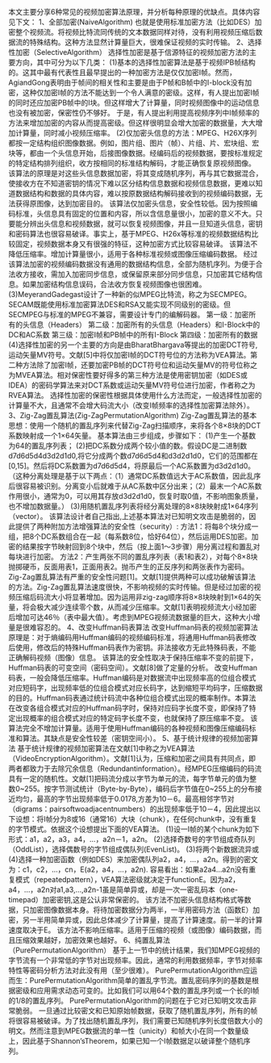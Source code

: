 本文主要分享6种常见的视频加密算法原理，并分析每种原理的优缺点。具体内容见下文：
1、全部加密(NaiveAlgorithm)
也就是使用标准加密方法（比如DES）加密整个视频流。将视频比特流同传统的文本数据同样对待，没有利用视频压缩后数据流的特殊结构。这种方法显然计算量巨大，很难保证视频的实时传输。
2、选择性加密（SelectiveAlgorithm）
选择性加密是基于信源特征的视频加密方法的主要方向，其中可分为以下几类：
(1)基本的选择性加密算法是基于视频IPB帧结构的。这其中最有代表性且最早提出的一种加密方法是仅仅加密I帧。然而，AgiandGong表明由于帧间的相关性和主要是由于P帧和B帧中的I-block没有加密，这种仅加密I帧的方法不能达到一个令人满意的密级。这样，有人提出加密I帧的同时还应加密PB帧中的I块。但这样增大了计算量，同时视频图像中的运动信息也没有被加密，保密性仍不够好。
于是，有人提出利用提高视频序列中I帧频率的方法来增加加密的内容从而提高密级。但这样很明显会增大加密的数据量，大大增加计算量，同时减小视频压缩率。
(2)仅加密头信息的方法：MPEG、H26X序列都按一定结构组织图像数据。例如，图片组、图片（帧）、片组、片、宏块组、宏块等，都由一个头信息开始，后接图像数据。经编码后的视频数据，要按标准规定的特定结构排列组织，收方按相同的标准结构解码，才能正确恢复原视频图像。
该算法的原理是对这些头信息数据加密，将其变成随机序列，再与其它数据混合，使接收方在不知道密钥的情况下难以区分结构信息数据和视频信息数据，更难以知道数据结构和数据的具体内容，难以按原数据结构解码接收到的视频编码数据，无法获得原图像，达到加密目的。
该算法仅加密头信息，安全性较低。因为按照编码标准，头信息具有固定的位置和内容，所以含信息量很小，加密的意义不大。只要能分辨出头信息和视频数据，就可以恢复视频图像，并且一旦知道头信息，密钥和密码算法也很容易破译。事实上，基于MPEG、H26x等标准的视频数据结构比较固定，视频数据本身又有很强的特征，这种加密方式比较容易破译。
该算法不降低压缩率。增加计算量很小，适用于各种标准视频或图像压缩编码数据。
经过该算法加密的视频编码数据没有通用的数据结构信息，全部为随机序列。为便于合法收方接收，需加入加密同步信息，或保留原来部分同步信息，只加密其它结构信息。如果加密结构信息误码，合法收方恢复视频图像也很困难。
(3)MeyerandGadegast设计了一种新的似MPEG比特流，称之为SECMPEG。SECAM既能使用标准加密算法DES和RSA又能实现不同级别的密级。但SECMPEG与标准的MPEG不兼容，需要设计专门的编解码器。
第一级：加密所有的头信息（Headers）
第二级：加密所有的头信息（Headers）和I-Block中的DC和AC系数
第三级：加密I帧和PB帧中的所有I-Block
第四级：加密所有的数据
(4)选择性加密的另一个主要的方向是由BharatBhargava等提出的加密DCT符号,运动矢量MV符号。文献[5]中将仅加密I帧的DCT符号位的方法称为VEA算法。第二种方法除了加密I帧，还要加密PB帧的DCT符号位和运动矢量MV的符号位称之为MVEA算法。相对保密性要好得多的第三种方法是使用密钥加密（如DES或IDEA）的密码学算法来对DCT系数或运动矢量MV符号位进行加密，作者称之为RVEA算法。
选择性加密的保密性根据具体使用什么方法而定，一般选择性加密的计算量不大，且通常不会增大码流大小（改变I帧频率的选择性加密算法除外）。
3、Zig-Zag置乱算法(Zig-ZagPermutationAlgorithm)
Zig-Zag置乱算法的基本思想：使用一个随机的置乱序列来代替Zig-Zag扫描顺序，来将各个8×8块的DCT系数映射成一个1×64矢量。
基本算法由三步组成，步骤如下：
(1)产生一个基数为64的置乱序列表；
(2)把DC系数分成两个较小值的数。假设DC是二进制数d7d6d5d4d3d2d1d0,将它分成两个数d7d6d5d4和d3d2d1d0，它们的范围都在[0,15]。然后将DC系数置为d7d6d5d4，将原最后一个AC系数置为d3d2d1d0。（这种分离处理是基于以下两点：（1）通常DC系数值远大于AC系数值，因此乱序后很容易被识别。分离变小后就难于从AC系数中区分出来；（2）最末一个AC系数作用很小，通常为0，可以用其存放d3d2d1d0，恢复时取0值，不影响图象质量，也不增加数据量。）
(3)用随机置乱序列表将经分离处理的8×8块映射成1×64序列（vector）。
该算法设计者自己指出,上述基本算法对已知明文攻击是脆弱的，因此提供了两种附加方法增强算法的安全性（security）:
方法1：将每8个块分成一组，把8个DC系数组合在一起（每系数8位，恰好64位），然后运用DES加密。加密的结果按字节映射回到8个块中，然后（按上面1～3步骤）用分离过程和置乱对每块进行加密。
方法2：产生两张不同的置乱序列表（表1和表2），对每个8×8块抛掷硬币，反面用表1，正面用表2。抛币产生的正反序列和两张表作为密码。
Zig-Zag置乱算法有严重的安全性问题[1]。文献[1]提供两种可以成功破解该算法的方法。Zig-Zag置乱算法速度很快，不影响视频的实时传输。但是经过加密的视频压缩后码流大小将显著增加。因为运用非zig-zag顺序将8×8块映射到1×64的矢量，将会极大减少连续零个数，从而减少压缩率。文献[1]表明视频流大小经加密后增加可达46％（表中最大值）。考虑到MPEG视频流数据量的巨大，这种大小增量是很难容忍的。
4、改变Huffman码表算法
改变Huffman码表的视频加密算法原理是：对于熵编码用Huffman编码的视频编码标准，将通用Huffman码表修改后使用，修改后的特殊Huffman码表作为密钥。非法接收方无此特殊码表，不能正确解码视频（图像）信息。
该算法的安全性取决于保持压缩率不变的前提下，Huffman码表的可变空间（密码空间）。文献[8]做了定量的分析。
改变Huffman码表，一般会降低压缩率。Huffman编码是对数据流中出现频率高的位组合模式对应短码字，出现频率低的位组合模式对应长码字，达到缩短平均码字，压缩数据的目的。Huffman码表通过统计码流中各种位组合模式出现的概率制作。本算法在改变各组合模式对应的Huffman码字时，保持对应码字长度不变，即保持了特定出现概率的组合模式对应的特定码字长度不变，也就保持了原压缩率不变。
该算法完全不增加计算量。适用于使用Huffman编码的各种视频和图像压缩编码标准和算法。其缺点是安全性较差（密钥空间小）。
5、基于统计规律的视频加密算法
基于统计规律的视频加密算法在文献[1]中称之为VEA算法（VideoEncryptionAlgorithm）。文献[1]认为，压缩和加密之间具有共同点，即两者都致力于去除冗余信息（Redundantinformation）。经MPEG压缩编码的码流具有一定的随机性。文献[1]把码流分成以字节为单元的流，每字节单元的值为整数0~255。按字节测试统计（Byte-by-Byte），编码后字节值在0~255上的分布接近均匀，最高的字节出现频率低于0.0178,方差为10－6。最高相邻字节对（digrams：pairsoftwoadjacentnumbers）的出现频率低于10－4，因此提出以下设想：将I帧分为8或16（通常16）大块（chunk），在任何chunk中，没有重复的字节模式。依据这个设想提出下面的VEA算法。
(1)设一I帧的某个chunk为如下形式：a1，a2，a3，a4，…，a2n－1，a2n。
(2)选择奇数号的字节组成奇队列（OddList），选择偶数号的字节组成偶队列(EvenList)。
(3)将两个新数据流异或
(4)选择一种加密函数（例如DES）来加密偶队列a2，a4，…，a2n。得到的密文为：c1，c2，…，cn，E(a2，a4，…，a2n).
容易看出：如果a2a4…a2n没有重复模式（repeatedpattern），VEA算法密级就决定于functionE。因为a2，a4，…，a2n对a1,a3,…,a2n-1虽是简单异或，却是一次一密乱码本（one-timepad）加密密钥,这是公认非常保密的。
该方法不加密头信息结构格式等数据，只加密图像数据本身。将待加密数据分为两半，一半用密码方法（函数E）加密，另一半用简单异或，因此总体减少了计算量，提高了计算速度。前一半的计算速度取决于E。
该方法不影响压缩率。适用于压缩的视频（或图像）编码数据，而且压缩效果越好，加密效果也越好。
6、纯置乱算法（PurePermutationAlgorithm）
基于上一节中的统计结果，我们知MPEG视频的字节流有一个非常低的字节对出现频率。因此，通常的利用数据频率，字节对频率特性等密码分析方法对此没有用（至少很难）。
PurePermutationAlgorithm应运而生：PurePermutationAlgorithm简单的置乱字节流。置乱密码序列的基数是根据密级和应用需求动态可变的。比如我们可以用64个数的置乱序列或一个长的I帧的1/8的置乱序列。
PurePermutationAlgorithm的问题在于它对已知明文攻击非常脆弱。
一旦通过比较密文和已知原始帧数据，获取了随机置乱序列，所有的帧将很容易被破译。为了找出随机置乱序列，我们需要已知随机序列长度倍数大小的明文。然而注意到MPEG数据流的单一性（unicity）和帧大小在同一个数量级上，因此基于Shannon’sTheorem，如果已知一个I帧数据足以破译整个随机序列。